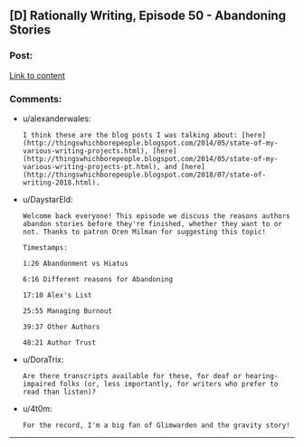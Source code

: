 ## [D] Rationally Writing, Episode 50 - Abandoning Stories

### Post:

[Link to content](http://daystareld.com/podcast/rationally-writing-50/)

### Comments:

- u/alexanderwales:
  ```
  I think these are the blog posts I was talking about: [here](http://thingswhichborepeople.blogspot.com/2014/05/state-of-my-various-writing-projects.html), [here](http://thingswhichborepeople.blogspot.com/2014/05/state-of-my-various-writing-projects-pt.html), and [here](http://thingswhichborepeople.blogspot.com/2018/07/state-of-writing-2018.html).
  ```

- u/DaystarEld:
  ```
  Welcome back everyone! This episode we discuss the reasons authors abandon stories before they're finished, whether they want to or not. Thanks to patron Oren Milman for suggesting this topic!

  Timestamps:

  1:26 Abandonment vs Hiatus

  6:16 Different reasons for Abandoning

  17:10 Alex's List

  25:55 Managing Burnout

  39:37 Other Authors

  48:21 Author Trust
  ```

- u/DoraTrix:
  ```
  Are there transcripts available for these, for deaf or hearing-impaired folks (or, less importantly, for writers who prefer to read than listen)?
  ```

- u/4t0m:
  ```
  For the record, I'm a big fan of Glimwarden and the gravity story!
  ```

---

